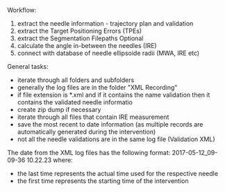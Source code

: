 Workflow:
1. extract the needle information - trajectory plan and validation
2. extract the Target Positioning Errors (TPEs)
3. extract the Segmentation Filepaths
Optional
3. calculate the angle in-between the needles (IRE)
4. connect with database of needle ellipsoide radii (MWA, IRE etc)

General tasks:
- iterate through all folders and subfolders
- generally the log files are in the folder "XML Recording"
- if file extension is *.xml and if it contains the name validation then it contains the validated needle informatio
- create zip dump if necessary 
- iterate through all files that contain IRE measurement
- save the most recent to date information (as multiple records are automatically generated during the intervention)
- not all the needle validations are in the same log file (Validation XML)
 
The date from the XML log files has the following format:
2017-05-12_09-09-36 10.22.23
where:
- the last time represents the actual time used for the respective needle
- the first time represents the starting time of the intervention
